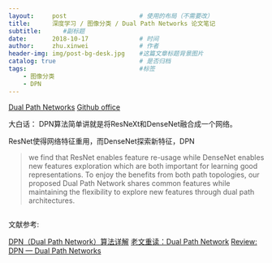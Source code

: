 ```yaml
---
layout:     post   				    # 使用的布局（不需要改）
title:     	深度学习 / 图像分类 / Dual Path Networks 论文笔记
subtitle:      #副标题
date:       2018-10-17 				# 时间
author:     zhu.xinwei 		    	# 作者
header-img: img/post-bg-desk.jpg 	#这篇文章标题背景图片
catalog: true 						# 是否归档
tags:								#标签
    - 图像分类
    - DPN
---
```


[Dual Path Networks](https://papers.nips.cc/paper/7033-dual-path-networks.pdf)
[Github office](https://github.com/cypw/DPNs)

大白话： DPN算法简单讲就是将ResNeXt和DenseNet融合成一个网络。


ResNet使得网络特征重用，而DenseNet探索新特征，DPN
>  we find that ResNet enables feature re-usage while DenseNet
enables new features exploration which are both important for learning good representations. To enjoy the benefits from both path topologies, our proposed Dual Path Network shares common features while maintaining the flexibility to explore new features through dual path architectures.




```python

```



文献参考:

[DPN（Dual Path Network）算法详解](https://blog.csdn.net/u014380165/article/details/75676216)
[老文重读：Dual Path Network](https://zhuanlan.zhihu.com/p/34993147)
[Review: DPN — Dual Path Networks ](https://towardsdatascience.com/review-dpn-dual-path-networks-image-classification-d0135dce8817)